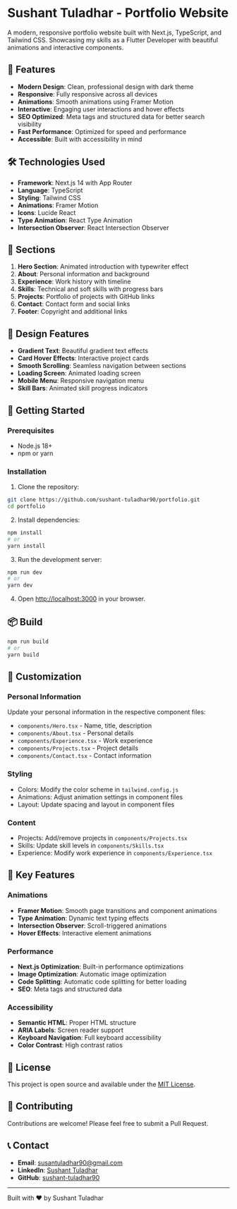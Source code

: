 # Sushant Tuladhar - Portfolio Website

A modern, responsive portfolio website built with Next.js, TypeScript, and Tailwind CSS. Showcasing my skills as a Flutter Developer with beautiful animations and interactive components.

## 🚀 Features

- **Modern Design**: Clean, professional design with dark theme
- **Responsive**: Fully responsive across all devices
- **Animations**: Smooth animations using Framer Motion
- **Interactive**: Engaging user interactions and hover effects
- **SEO Optimized**: Meta tags and structured data for better search visibility
- **Fast Performance**: Optimized for speed and performance
- **Accessible**: Built with accessibility in mind

## 🛠️ Technologies Used

- **Framework**: Next.js 14 with App Router
- **Language**: TypeScript
- **Styling**: Tailwind CSS
- **Animations**: Framer Motion
- **Icons**: Lucide React
- **Type Animation**: React Type Animation
- **Intersection Observer**: React Intersection Observer

## 📱 Sections

1. **Hero Section**: Animated introduction with typewriter effect
2. **About**: Personal information and background
3. **Experience**: Work history with timeline
4. **Skills**: Technical and soft skills with progress bars
5. **Projects**: Portfolio of projects with GitHub links
6. **Contact**: Contact form and social links
7. **Footer**: Copyright and additional links

## 🎨 Design Features

- **Gradient Text**: Beautiful gradient text effects
- **Card Hover Effects**: Interactive project cards
- **Smooth Scrolling**: Seamless navigation between sections
- **Loading Screen**: Animated loading screen
- **Mobile Menu**: Responsive navigation menu
- **Skill Bars**: Animated skill progress indicators

## 🚀 Getting Started

### Prerequisites

- Node.js 18+ 
- npm or yarn

### Installation

1. Clone the repository:
```bash
git clone https://github.com/sushant-tuladhar90/portfolio.git
cd portfolio
```

2. Install dependencies:
```bash
npm install
# or
yarn install
```

3. Run the development server:
```bash
npm run dev
# or
yarn dev
```

4. Open [http://localhost:3000](http://localhost:3000) in your browser.

## 📦 Build

```bash
npm run build
# or
yarn build
```

## 🎯 Customization

### Personal Information
Update your personal information in the respective component files:
- `components/Hero.tsx` - Name, title, description
- `components/About.tsx` - Personal details
- `components/Experience.tsx` - Work experience
- `components/Projects.tsx` - Project details
- `components/Contact.tsx` - Contact information

### Styling
- Colors: Modify the color scheme in `tailwind.config.js`
- Animations: Adjust animation settings in component files
- Layout: Update spacing and layout in component files

### Content
- Projects: Add/remove projects in `components/Projects.tsx`
- Skills: Update skill levels in `components/Skills.tsx`
- Experience: Modify work experience in `components/Experience.tsx`

## 🌟 Key Features

### Animations
- **Framer Motion**: Smooth page transitions and component animations
- **Type Animation**: Dynamic text typing effects
- **Intersection Observer**: Scroll-triggered animations
- **Hover Effects**: Interactive element animations

### Performance
- **Next.js Optimization**: Built-in performance optimizations
- **Image Optimization**: Automatic image optimization
- **Code Splitting**: Automatic code splitting for better loading
- **SEO**: Meta tags and structured data

### Accessibility
- **Semantic HTML**: Proper HTML structure
- **ARIA Labels**: Screen reader support
- **Keyboard Navigation**: Full keyboard accessibility
- **Color Contrast**: High contrast ratios

## 📄 License

This project is open source and available under the [MIT License](LICENSE).

## 🤝 Contributing

Contributions are welcome! Please feel free to submit a Pull Request.

## 📞 Contact

- **Email**: susantuladhar90@gmail.com
- **LinkedIn**: [Sushant Tuladhar](https://www.linkedin.com/in/sushant-tuladhar/)
- **GitHub**: [sushant-tuladhar90](https://github.com/sushant-tuladhar90)

---

Built with ❤️ by Sushant Tuladhar 
